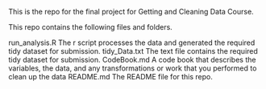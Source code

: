 This is the repo for the final project for Getting and Cleaning Data Course.

This repo contains the following files and folders.

run_analysis.R The r script processes the data and generated the required tidy dataset for submission.
tidy_Data.txt The text file contains the required tidy dataset for submission.
CodeBook.md A code book that describes the variables, the data, and any transformations or work that you performed to clean up the data
README.md The README file for this repo.